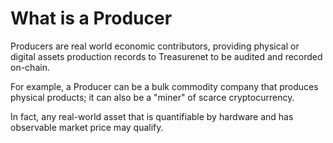 # What is a Producer

Producers are real world economic contributors, providing physical or digital assets production records to Treasurenet to be audited and recorded on-chain.

For example, a Producer can be a bulk commodity company that produces physical products; it can also be a "miner" of scarce cryptocurrency.

In fact, any real-world asset that is quantifiable by hardware and has observable market price may qualify.
